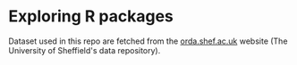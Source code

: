 # Exploring R packages
Dataset used in this repo are fetched from the [orda.shef.ac.uk](http://orda.shef.ac.uk) website (The University of Sheffield's data repository).


